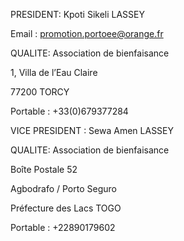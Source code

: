 
<div class="inner" markdown="1">

PRESIDENT: Kpoti Sikeli LASSEY 

Email : [promotion.portoee@orange.fr](#)

QUALITE: Association de bienfaisance 
	
1, Villa de l’Eau Claire 

77200 TORCY

Portable : +33(0)679377284
		
</div>

<div class="inner" markdown="1">

VICE PRESIDENT : Sewa Amen LASSEY
  
QUALITE: Association de bienfaisance  

Boîte Postale 52
		
Agbodrafo / Porto Seguro
		
Préfecture des Lacs  TOGO

Portable : +22890179602

</div>			 
